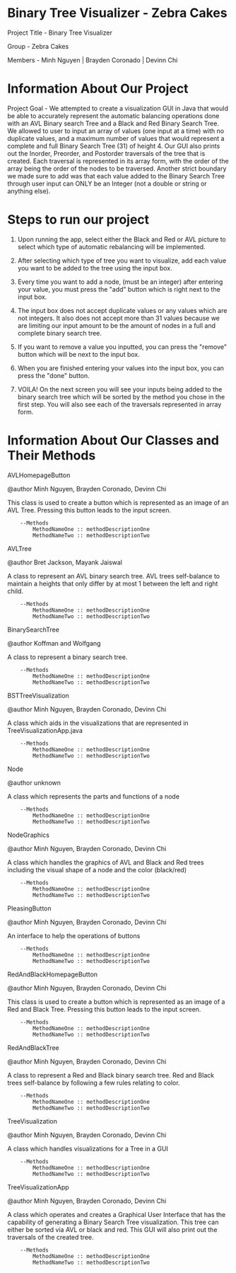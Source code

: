 # Binary Tree Visualizer - Zebra Cakes
Project Title - Binary Tree Visualizer

Group - Zebra Cakes

Members - Minh Nguyen | Brayden Coronado | Devinn Chi

# Information About Our Project
Project Goal - We attempted to create a visualization GUI in Java that would be able to accurately represent the automatic balancing operations done with an AVL Binary search Tree and a Black and Red Binary Search Tree. We allowed to user to input an array of values (one input at a time) with no duplicate values, and a maximum number of values that would represent a complete and full Binary Search Tree (31) of height 4. Our GUI also prints out the Inorder, Preorder, and Postorder traversals of the tree that is created. Each traversal is represented in its array form, with the order of the array being the order of the nodes to be traversed. Another strict boundary we made sure to add was that each value added to the Binary Search Tree through user input can ONLY be an Integer (not a double or string or anything else).

# Steps to run our project 
1. Upon running the app, select either the Black and Red or AVL picture to select which type of automatic rebalancing will be implemented.

2. After selecting which type of tree you want to visualize, add each value you want to be added to the tree using the input box.

3. Every time you want to add a node, (must be an integer) after entering your value, you must press the "add" button which is right next to the input box.

4. The input box does not accept duplicate values or any values which are not integers. It also does not accept more than 31 values because we are limiting our input amount to be the amount of nodes in a full and complete binary search tree. 

5. If you want to remove a value you inputted, you can press the "remove" button which will be next to the input box.

6. When you are finished entering your values into the input box, you can press the "done" button.

7. VOILA! On the next screen you will see your inputs being added to the binary search tree which will be sorted by the method you chose in the first step. You will also see each of the traversals represented in array form. 

# Information About Our Classes and Their Methods
AVLHomepageButton 

@author Minh Nguyen, Brayden Coronado, Devinn Chi

This class is used to create a button which is represented as an image of an AVL Tree. Pressing this button leads to the input screen.

        --Methods
            MethodNameOne :: methodDescriptionOne
            MethodNameTwo :: methodDescriptionTwo


AVLTree

@author Bret Jackson, Mayank Jaiswal

A class to represent an AVL binary search tree. AVL trees self-balance to maintain a heights that only differ by at most 1 between the left and right child.

        --Methods
            MethodNameOne :: methodDescriptionOne
            MethodNameTwo :: methodDescriptionTwo


BinarySearchTree 

@author Koffman and Wolfgang

A class to represent a binary search tree.

        --Methods
            MethodNameOne :: methodDescriptionOne
            MethodNameTwo :: methodDescriptionTwo


BSTTreeVisualization

@author Minh Nguyen, Brayden Coronado, Devinn Chi

A class which aids in the visualizations that are represented in TreeVisualizationApp.java

        --Methods
            MethodNameOne :: methodDescriptionOne
            MethodNameTwo :: methodDescriptionTwo


Node

@author unknown

A class which represents the parts and functions of a node

        --Methods
            MethodNameOne :: methodDescriptionOne
            MethodNameTwo :: methodDescriptionTwo


NodeGraphics

@author Minh Nguyen, Brayden Coronado, Devinn Chi

A class which handles the graphics of AVL and Black and Red trees including the visual shape of a node and the color (black/red)

        --Methods
            MethodNameOne :: methodDescriptionOne
            MethodNameTwo :: methodDescriptionTwo


PleasingButton

@author Minh Nguyen, Brayden Coronado, Devinn Chi

An interface to help the operations of buttons

        --Methods
            MethodNameOne :: methodDescriptionOne
            MethodNameTwo :: methodDescriptionTwo


RedAndBlackHomepageButton

@author Minh Nguyen, Brayden Coronado, Devinn Chi

This class is used to create a button which is represented as an image of a Red and Black Tree. Pressing this button leads to the input screen.

        --Methods
            MethodNameOne :: methodDescriptionOne
            MethodNameTwo :: methodDescriptionTwo


RedAndBlackTree

@author Minh Nguyen, Brayden Coronado, Devinn Chi

A class to represent a Red and Black binary search tree. Red and Black trees self-balance by following a few rules relating to color.

        --Methods
            MethodNameOne :: methodDescriptionOne
            MethodNameTwo :: methodDescriptionTwo


TreeVisualization

@author Minh Nguyen, Brayden Coronado, Devinn Chi

A class which handles visualizations for a Tree in a GUI

        --Methods
            MethodNameOne :: methodDescriptionOne
            MethodNameTwo :: methodDescriptionTwo


TreeVisualizationApp

@author Minh Nguyen, Brayden Coronado, Devinn Chi

A class which operates and creates a Graphical User Interface that has the capability of generating a Binary Search Tree visualization. This tree can either be sorted via AVL or black and red. This GUI will also print out the traversals of the created tree.

        --Methods
            MethodNameOne :: methodDescriptionOne
            MethodNameTwo :: methodDescriptionTwo